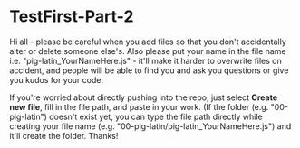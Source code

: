 # TestFirst-Part-2

Hi all - please be careful when you add files so that you don't accidentally alter or delete someone else's. Also please put your name in the file name i.e. "pig-latin_YourNameHere.js" - it'll make it harder to overwrite files on accident, and people will be able to find you and ask you questions or give you kudos for your code.

If you're worried about directly pushing into the repo, just select **Create new file**, fill in the file path, and paste in your work. (If the folder (e.g. "00-pig-latin") doesn't exist yet, you can type the file path directly while creating your file name (e.g. "00-pig-latin/pig-latin_YourNameHere.js") and it'll create the folder. Thanks!
